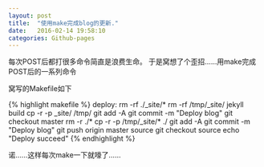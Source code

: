 ```yaml
---
layout: post
title:  "使用make完成blog的更新."
date:   2016-02-14 19:58:10
categories: Github-pages
---
```


每次POST后都打很多命令简直是浪费生命。
于是窝想了个歪招……用make完成POST后的一系列命令

窝写的Makefile如下

{% highlight makefile %}
deploy:
    rm -rf ./_site/*
    rm -rf /tmp/_site/
    jekyll build
    cp -r -p _site/ /tmp/
    git add -A
    git commit -m "Deploy blog"
    git checkout master
    rm -r ./*
    cp -r -p /tmp/_site/* ./
    git add -A
    git commit -m "Deploy blog"
    git push origin master source
    git checkout source
    echo "Deploy succeed"
{% endhighlight %}

诺……这样每次make一下就嚎了……
